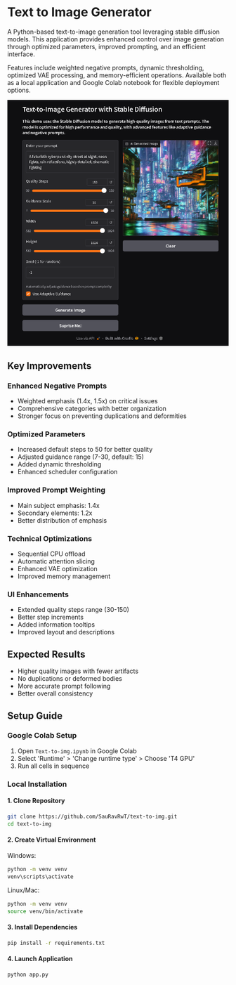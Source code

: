 # Text to Image Generator
A Python-based text-to-image generation tool leveraging stable diffusion models. This application provides enhanced control over image generation through optimized parameters, improved prompting, and an efficient interface.

Features include weighted negative prompts, dynamic thresholding, optimized VAE processing, and memory-efficient operations. Available both as a local application and Google Colab notebook for flexible deployment options.

<img src="./Images/txt-to-img-3.png"/>

## Key Improvements

### Enhanced Negative Prompts
- Weighted emphasis (1.4x, 1.5x) on critical issues
- Comprehensive categories with better organization
- Stronger focus on preventing duplications and deformities

### Optimized Parameters
- Increased default steps to 50 for better quality
- Adjusted guidance range (7-30, default: 15)
- Added dynamic thresholding
- Enhanced scheduler configuration

### Improved Prompt Weighting
- Main subject emphasis: 1.4x
- Secondary elements: 1.2x
- Better distribution of emphasis

### Technical Optimizations
- Sequential CPU offload
- Automatic attention slicing
- Enhanced VAE optimization
- Improved memory management

### UI Enhancements
- Extended quality steps range (30-150)
- Better step increments
- Added information tooltips
- Improved layout and descriptions

## Expected Results
- Higher quality images with fewer artifacts
- No duplications or deformed bodies
- More accurate prompt following
- Better overall consistency

## Setup Guide

### Google Colab Setup
1. Open `Text-to-img.ipynb` in Google Colab
2. Select 'Runtime' > 'Change runtime type' > Choose 'T4 GPU'
3. Run all cells in sequence

### Local Installation

#### 1. Clone Repository
```bash
git clone https://github.com/SauRavRwT/text-to-img.git
cd text-to-img
```

#### 2. Create Virtual Environment
Windows:
```bash
python -m venv venv
venv\scripts\activate
```

Linux/Mac:
```bash
python -m venv venv
source venv/bin/activate
```

#### 3. Install Dependencies
```bash
pip install -r requirements.txt
```

#### 4. Launch Application
```bash
python app.py
```
